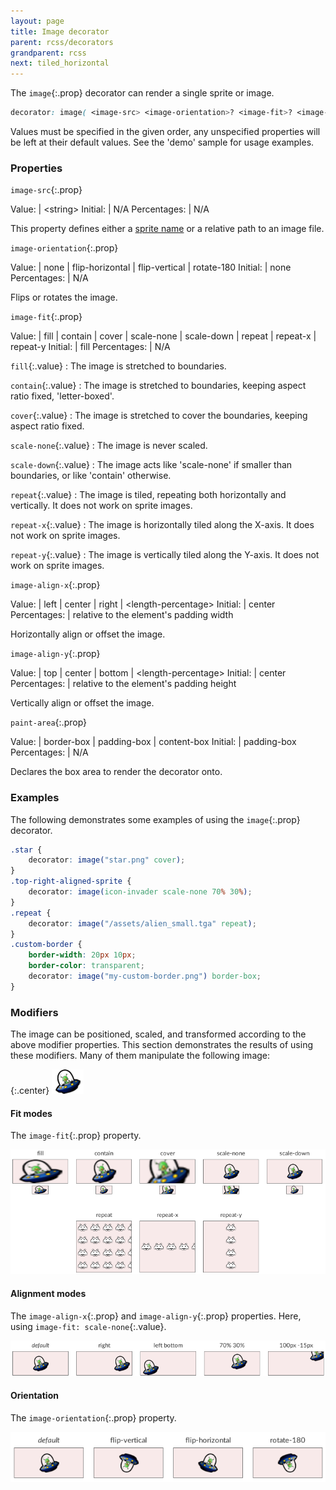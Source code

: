 ```yaml
---
layout: page
title: Image decorator
parent: rcss/decorators
grandparent: rcss
next: tiled_horizontal
---
```


The `image`{:.prop} decorator can render a single sprite or image.

```css
decorator: image( <image-src> <image-orientation>? <image-fit>? <image-align-x>? <image-align-y>? ) <paint-area>?;
```
Values must be specified in the given order, any unspecified properties will be left at their default values. See the 'demo' sample for usage examples.

### Properties

`image-src`{:.prop}

Value: | \<string\>
Initial: | N/A
Percentages: | N/A

This property defines either a [sprite name](../sprite_sheets.html) or a relative path to an image file.

`image-orientation`{:.prop}

Value: | none \| flip-horizontal \| flip-vertical \| rotate-180
Initial: | none
Percentages: | N/A

Flips or rotates the image.

`image-fit`{:.prop}

Value: | fill \| contain \| cover \| scale-none \| scale-down \| repeat \| repeat-x \| repeat-y
Initial: | fill
Percentages: | N/A

`fill`{:.value}
: The image is stretched to boundaries.

`contain`{:.value}
: The image is stretched to boundaries, keeping aspect ratio fixed, 'letter-boxed'.

`cover`{:.value}
: The image is stretched to cover the boundaries, keeping aspect ratio fixed.

`scale-none`{:.value}
: The image is never scaled.

`scale-down`{:.value}
: The image acts like 'scale-none' if smaller than boundaries, or like 'contain' otherwise.

`repeat`{:.value}
: The image is tiled, repeating both horizontally and vertically. It does not work on sprite images.

`repeat-x`{:.value}
: The image is horizontally tiled along the X-axis. It does not work on sprite images.

`repeat-y`{:.value}
: The image is vertically tiled along the Y-axis. It does not work on sprite images.


`image-align-x`{:.prop}

Value: | left \| center \| right \| \<length-percentage\>
Initial: | center
Percentages: | relative to the element's padding width

Horizontally align or offset the image.

`image-align-y`{:.prop}

Value: | top \| center \| bottom \| \<length-percentage\>
Initial: | center
Percentages: | relative to the element's padding height

Vertically align or offset the image.


`paint-area`{:.prop}

Value: | border-box \| padding-box \| content-box
Initial: | padding-box
Percentages: | N/A

Declares the box area to render the decorator onto.

### Examples

The following demonstrates some examples of using the `image`{:.prop} decorator.

```css
.star {
    decorator: image("star.png" cover);
}
.top-right-aligned-sprite {
    decorator: image(icon-invader scale-none 70% 30%);
}
.repeat {
    decorator: image("/assets/alien_small.tga" repeat);
}
.custom-border {
    border-width: 20px 10px;
    border-color: transparent;
    decorator: image("my-custom-border.png") border-box;
}
```

### Modifiers

The image can be positioned, scaled, and transformed according to the above modifier properties. This section demonstrates the results of using these modifiers. Many of them manipulate the following image:

{:.center}
![image-invader.png](../../../assets/images/decorators/image-invader.png)

#### Fit modes

The `image-fit`{:.prop} property.

![image-fit-modes.png](../../../assets/images/decorators/image-fit-modes.png)

#### Alignment modes

The `image-align-x`{:.prop} and `image-align-y`{:.prop} properties. Here, using `image-fit: scale-none`{:.value}.

![image-alignment-modes.png](../../../assets/images/decorators/image-alignment-modes.png)

#### Orientation

The `image-orientation`{:.prop} property.

![image-orientation.png](../../../assets/images/decorators/image-orientation.png)
